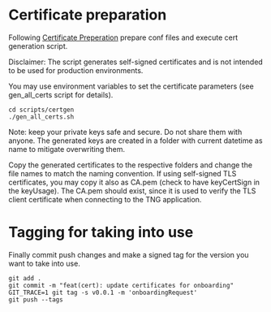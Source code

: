 # Certificate preparation

Following [Certificate Preperation](https://worldhealthorganization.github.io/smart-trust/concepts_CertificatePreperation.html) prepare conf files and execute cert generation script.

Disclaimer: The script generates self-signed certificates and is not intended to be used for production environments.

You may use environment variables to set the certificate parameters (see gen_all_certs script for details).

```
cd scripts/certgen
./gen_all_certs.sh
```

Note: keep your private keys safe and secure. Do not share them with anyone. 
The generated keys are created in a folder with current datetime as name to mitigate overwriting them.

Copy the generated certificates to the respective folders and change the file names to match the naming convention.
If using self-signed TLS certificates, you may copy it also as CA.pem (check to have keyCertSign in the keyUsage).
The CA.pem should exist, since it is used to verify the TLS client certificate when connecting to the TNG application.

# Tagging for taking into use

Finally commit push changes and make a signed tag for the version you want to take into use.

```
git add .
git commit -m "feat(cert): update certificates for onboarding"
GIT_TRACE=1 git tag -s v0.0.1 -m 'onboardingRequest'
git push --tags
```


